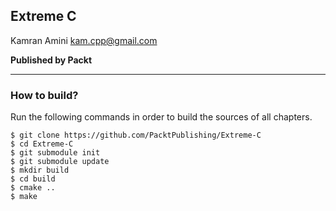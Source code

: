 ## Extreme C

Kamran Amini <kam.cpp@gmail.com>

**Published by Packt**

---------------------------------------

### How to build?

Run the following commands in order to build the sources of all chapters.

```shell
$ git clone https://github.com/PacktPublishing/Extreme-C
$ cd Extreme-C
$ git submodule init
$ git submodule update
$ mkdir build
$ cd build
$ cmake ..
$ make
```
